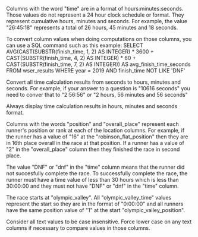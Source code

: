 Columns with the word "time" are in a format of hours:minutes:seconds. Those values do not represent a 24 hour clock schedule or format. They represent cumulative hours, minutes and seconds.  For example, the value "26:45:18" represents a total of 26 hours, 45 minutes and 18 seconds.

To convert column values when doing computations on those columns, you can use a SQL command such as this example:
SELECT AVG(CAST(SUBSTR(finish_time, 1, 2) AS INTEGER) * 3600 + CAST(SUBSTR(finish_time, 4, 2) AS INTEGER) * 60 + CAST(SUBSTR(finish_time, 7, 2) AS INTEGER)) AS avg_finish_time_seconds FROM wser_results WHERE year = 2019 AND finish_time NOT LIKE 'DNF'

Convert all time calculation results from seconds to hours, minutes and seconds. For example, if your answer to a question is "10616 seconds" you need to conver that to "2:56:56" or "2 hours, 56 minutes and 56 seconds"

Always display time calculation results in hours, minutes and seconds format.

Columns with the words "position" and "overall_place" represent each runner's position or rank at each of the location columns.  For example, if the runner has a value of "16" at the "robinson_flat_position" then they are in 16th place overall in the race at that position.  If a runner has a value of "2" in the "overall_place" column then they finished the race in second place.

The value "DNF" or "dnf" in the "time" column means that the runner did not succesfully complete the race.  To successfully complete the race, the runner must have a time value of less than 30 hours which is less than 30:00:00 and they must not have "DNF" or "dnf" in the "time" column.

The race starts at "olympic_valley".  All "olympic_valley_time" values represent the start so they are in the format of "0:00:00" and all runners have the same position value of "1" at the start "olympic_valley_position".

Consider all text values to be case insensitive.  Force lower case on any text columns if necessary to compare values in those columns.
